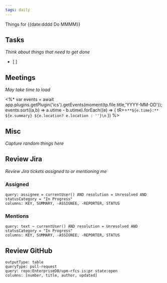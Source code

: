 ```yaml
---
tags: daily
---
```

Things for {{date:dddd Do MMMM}}

## Tasks
*Think about things that need to get done*
- [ ]

## Meetings
*May take time to load*

<%* var events = await app.plugins.getPlugin('ics').getEvents(moment(tp.file.title,'YYYY-MM-DD')); events.sort((a,b) => a.utime - b.utime).forEach((e) => { tR+=`**${e.time}:**  ${e.summary} ${e.location? e.location : ''}\n` }) %>

## Misc
_Capture random things here_
## Review Jira
_Review Jira tickets assigned to or mentioning me_
### Assigned
```jira-search
query: assignee = currentUser() AND resolution = Unresolved AND statusCategory = "In Progress"
columns: KEY, SUMMARY, -ASSIGNEE, -REPORTER, STATUS
```
### Mentions
```jira-search
query: text ~ currentUser() AND resolution = Unresolved AND statusCategory = "In Progress"
columns: KEY, SUMMARY, -ASSIGNEE, -REPORTER, STATUS
```

## Review GitHub

```github-query
outputType: table
queryType: pull-request
query: repo:EnterpriseDB/upm-rfcs is:pr state:open
columns: [number, title, author, updated]
```
